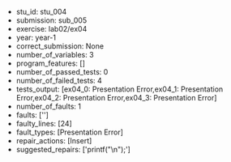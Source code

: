 - stu_id: stu_004	       
- submission: sub_005
- exercise: lab02/ex04
- year: year-1
- correct_submission: None
- number_of_variables: 3
- program_features: [] 
- number_of_passed_tests: 0
- number_of_failed_tests: 4
- tests_output: [ex04_0: Presentation Error,ex04_1: Presentation Error,ex04_2: Presentation Error,ex04_3: Presentation Error]
- number_of_faults: 1
- faults: ['']
- faulty_lines: [24]
- fault_types: [Presentation Error]
- repair_actions: [Insert] 
- suggested_repairs: ['printf("\n");']
